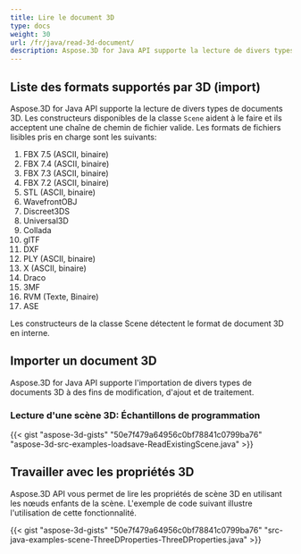 ```yaml
---
title: Lire le document 3D
type: docs
weight: 30
url: /fr/java/read-3d-document/
description: Aspose.3D for Java API supporte la lecture de divers types de documents 3D.
---
```

##  **Liste des formats supportés par 3D (import)**
Aspose.3D for Java API supporte la lecture de divers types de documents 3D. Les constructeurs disponibles de la classe `Scene` aident à le faire et ils acceptent une chaîne de chemin de fichier valide. Les formats de fichiers lisibles pris en charge sont les suivants:

1. FBX 7.5 (ASCII, binaire)
1. FBX 7.4 (ASCII, binaire)
1. FBX 7.3 (ASCII, binaire)
1. FBX 7.2 (ASCII, binaire)
1. STL (ASCII, binaire)
1. WavefrontOBJ
1. Discreet3DS
1. Universal3D
1. Collada
1. glTF
1. DXF
1. PLY (ASCII, binaire)
1. X (ASCII, binaire)
1. Draco
1. 3MF
1. RVM (Texte, Binaire)
1. ASE

Les constructeurs de la classe Scene détectent le format de document 3D en interne.
##  **Importer un document 3D**
Aspose.3D for Java API supporte l'importation de divers types de documents 3D à des fins de modification, d'ajout et de traitement.
###  **Lecture d'une scène 3D: Échantillons de programmation**
{{< gist "aspose-3d-gists" "50e7f479a64956c0bf78841c0799ba76" "aspose-3d-src-examples-loadsave-ReadExistingScene.java" >}}
##  **Travailler avec les propriétés 3D**
Aspose.3D API vous permet de lire les propriétés de scène 3D en utilisant les nœuds enfants de la scène. L'exemple de code suivant illustre l'utilisation de cette fonctionnalité.

{{< gist "aspose-3d-gists" "50e7f479a64956c0bf78841c0799ba76" "src-java-examples-scene-ThreeDProperties-ThreeDProperties.java" >}}


